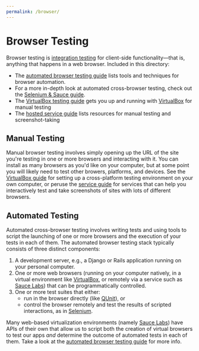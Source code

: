```yaml
---
permalink: /browser/
---
```

# Browser Testing
Browser testing is [integration testing] for client-side functionality—that is, anything that happens in a web browser. Included in this directory:

* The [automated browser testing guide](automation/) lists tools and techniques for browser automation.
* For a more in-depth look at automated cross-browser testing, check out the [Selenium & Sauce guide](selenium-sauce/).
* The [VirtualBox testing guide](virtualbox/) gets you up and running with [VirtualBox] for manual testing
* The [hosted service guide](services/) lists resources for manual testing and screenshot-taking

## Manual Testing
Manual browser testing involves simply opening up the URL of the site you're testing in one or more browsers and interacting with it. You can install as many browsers as you'd like on your computer, but at some point you will likely need to test other browers, platforms, and devices. See the [VirtualBox guide](virtualbox/) for setting up a cross-platform testing environment on your own computer, or peruse the [service guide](services/) for services that can help you interactively test and take screenshots of sites with lots of different browsers.

## Automated Testing
Automated cross-browser testing involves writing tests and using tools to script the launching of one or more browsers and the execution of your tests in each of them. The automated browser testing stack typically consists of three distinct components:

1. A development server, e.g., a Django or Rails application running on your personal computer.
2. One or more web browsers (running on your computer natively, in a virtual environment like [VirtualBox], or remotely via a service such as [Sauce Labs]) that can be programmatically controlled.
3. One or more test suites that either:
    * run in the browser directly (like [QUnit]), or
    * control the browser remotely and test the results of scripted interactions, as in [Selenium].

Many web-based virtualization environments (namely [Sauce Labs]) have APIs of their own that allow us to script both the creation of virtual browsers to test our apps *and* determine the outcome of automated tests in each of them. Take a look at the [automated browser testing guide](automation/) for more info.

[Selenium]: http://docs.seleniumhq.org/
[Sauce Labs]: https://saucelabs.com/
[PhantomJS]: http://phantomjs.org/
[Browserling]: https://browserling.com/
[integration testing]: http://en.wikipedia.org/wiki/Integration_testing
[VirtualBox]: http://virtualbox.org/
[QUnit]: http://qunitjs.com/
